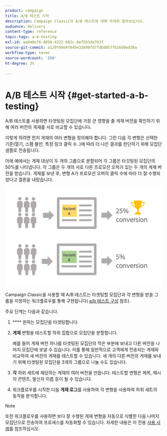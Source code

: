 ```yaml
---
product: campaign
title: A/B 테스트 시작
description: Campaign Classic의 A/B 테스트에 대해 자세히 알아보십시오.
audience: delivery
content-type: reference
topic-tags: a-b-testing
exl-id: ae046ef6-d850-4222-b82c-8ef5b3da7037
source-git-commit: a129f49d4f045433899fd7fdbd057fb16d0ed36a
workflow-type: tm+mt
source-wordcount: '350'
ht-degree: 3%

---
```


# A/B 테스트 시작 {#get-started-a-b-testing}

A/B 테스트를 사용하면 타겟팅된 모집단에 가장 큰 영향을 줄 게재 버전을 확인하기 위해 여러 버전의 게재를 서로 비교할 수 있습니다.

이렇게 하려면 먼저 게재의 여러 변형을 정의해야 합니다. 그런 다음 각 변형은 선택한 기준(열기, 스팸 불만, 특정 링크 클릭 수..)에 따라 더 나은 결과를 판단하기 위해 모집단 샘플로 전송됩니다.

아래 예에서는 게재 대상이 두 개의 그룹으로 분할되어 각 그룹은 타깃팅된 모집단의 50%를 나타냅니다. 각 그룹은 두 개의 서로 다른 프로모션 오퍼가 있는 두 개의 게재 버전을 받습니다. 게재를 보낸 후, 변형 A가 프로모션 오퍼의 클릭 수에 따라 더 잘 수행되었다고 결론을 내렸습니다.

![](assets/a-b-testing-schema.png)

Campaign Classic을 사용할 때 A/B 테스트는 타겟팅할 모집단과 각 변형을 받을 그룹을 지정하는 워크플로우를 통해 구현됩니다( [a/b 테스트 구성](configuring-a-b-testing.md) 참조).

주요 단계는 다음과 같습니다.

1. **** 원하는 모집단을 타겟팅합니다.
1. **게재** 변형을 테스트할 하위 집합으로 모집단을 분할합니다.

   예를 들어 게재 버전 하나를 타겟팅된 모집단의 작은 부분에 보내고 다른 버전을 나머지 모집단에 보낼 수 있습니다. 이를 통해 일반적으로 고객에게 전송되는 게재와 비교하여 새 버전의 게재를 테스트할 수 있습니다. 세 개의 다른 버전의 게재를 보내기 위해 타겟팅된 모집단을 3개의 그룹으로 나눌 수도 있습니다.

1. **각** 하위 세트에 해당하는 게재의 여러 버전을 만듭니다. 테스트할 변형은 제목, 메시지 콘텐츠, 발신자 이름 등이 될 수 있습니다.
1. 워크플로우를 시작한 다음 **게재 로그**&#x200B;를 사용하여 각 변형을 사용하여 하위 세트의 동작을 분석합니다.

>[!NOTE]
>
>또한 워크플로우를 사용하면 보다 잘 수행된 게재 변형을 자동으로 식별한 다음 나머지 모집단으로 전송하여 프로세스를 자동화할 수 있습니다. 자세한 내용은 이 전용 [사용 사례](a-b-testing-use-case.md)를 참조하십시오.
